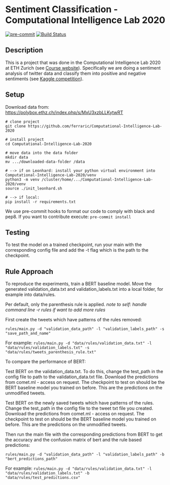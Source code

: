 # Sentiment Classification - Computational Intelligence Lab 2020

[![pre-commit](https://img.shields.io/badge/pre--commit-enabled-brightgreen?logo=pre-commit&logoColor=white)](https://github.com/pre-commit/pre-commit) [![Build Status](https://travis-ci.com/ferraric/Computational-Intelligence-Lab-2020.svg?token=T9puYMxv2xj4sUZv4Vzc&branch=master)](https://travis-ci.com/ferraric/Computational-Intelligence-Lab-2020)

## Description   
This is a project that was done in the Computational Intelligence Lab 2020 at ETH Zurich (see [Course website](http://www.da.inf.ethz.ch/teaching/2020/CIL/)).
Specifically we are doing a sentiment analysis of twitter data and classify them into positive and negative sentiments (see [Kaggle competition](https://www.kaggle.com/c/cil-text-classification-2020)). 

## Setup 
Download data from: https://polybox.ethz.ch/index.php/s/MxU3xzbLLKytwRT

```
# clone project   
git clone https://github.com/ferraric/Computational-Intelligence-Lab-2020   

# install project   
cd Computational-Intelligence-Lab-2020    

# move data into the data folder
mkdir data
mv .../downloaded-data-folder /data

# --> if on Leonhard: install your python virtual environment into Computational-Intelligence-Lab-2020/venv
python3 -m venv /cluster/home/.../Computational-Intelligence-Lab-2020/venv
source ./init_leonhard.sh

# --> if local: 
pip install -r requirements.txt

 ```  
We use pre-commit hooks to format our code to comply with black and pep8. If you want to contribute execute: 
```pre-commit install```
 

## Testing
To test the model on a trained checkpoint, run your main with the corresponding config file and add the -t flag which is the path to the checkpoint. 


## Rule Approach 
To reproduce the experiments, train a BERT baseline model. Move the generated validation_data.txt and validation_labels.txt into a local folder, for example into data/rules. 

Per default, only the parenthesis rule is applied. *note to self: handle command line -r rules if want to add more rules*


First create the tweets which have patterns of the rules removed:

```rules/main.py -d "validation_data_path" -l "validation_labels_path" -s "save_path_and_name"```

For example: ```rules/main.py -d "data/rules/validation_data.txt" -l "data/rules/validation_labels.txt" -s "data/rules/tweets_parenthesis_rule.txt"```


To compare the performance of BERT:

Test BERT on the validation_data.txt. To do this, change the test_path in the config file to path to the validation_data.txt file. Download the predictions from comet.ml - access on request. The checkpoint to test on should be the BERT baseline model you trained on before. This are the predictions on the unmodified tweets. 

Test BERT on the newly saved tweets which have patterns of the rules. Change the test_path in the config file to the tweet txt file you created. Download the predictions from comet.ml - access on request. The checkpoint to test on should be the BERT baseline model you trained on before. This are the predictions on the unmodified tweets. 


Then run the main file with the corresponding predictions from BERT to get the accuracy and the confusion matrix of bert and the rule based predictions: 

```rules/main.py -d "validation_data_path" -l "validation_labels_path" -b "bert_predictions_path"```

For example: ```rules/main.py -d "data/rules/validation_data.txt" -l "data/rules/validation_labels.txt" -b "data/rules/test_predictions.csv"```
